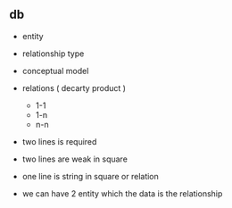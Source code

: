 ## db

- entity 
- relationship type 
- conceptual model

- relations ( decarty product )
  - 1-1 
  - 1-n
  - n-n

- two lines is required 
- two lines are weak in square 
- one line is string in square or relation 
- we can have 2 entity which the data is the relationship
